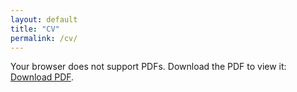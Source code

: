 ```yaml
---
layout: default
title: "CV"
permalink: /cv/
---
```


<object data="/files/CV.pdf" type="application/pdf" width="100%" height="800px">
    <p>Your browser does not support PDFs. Download the PDF to view it: <a href="/files/CV.pdf">Download PDF</a>.</p>
</object>

